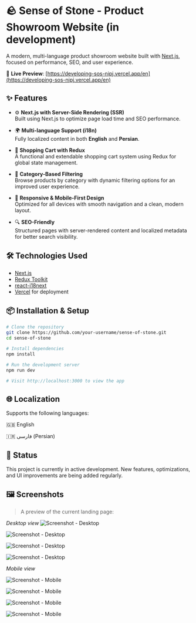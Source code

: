 # 🪨 Sense of Stone - Product Showroom Website (in development)

A modern, multi-language product showroom website built with [Next.js](https://nextjs.org/), focused on performance, SEO, and user experience.

🔗 **Live Preview**: [https://developing-sos-nipj.vercel.app/en](https://developing-sos-nipj.vercel.app/en)

## ✨ Features

- ⚙️ **Next.js with Server-Side Rendering (SSR)**  
  Built using Next.js to optimize page load time and SEO performance.

- 🌍 **Multi-language Support (i18n)**  
  Fully localized content in both **English** and **Persian**.

- 🛒 **Shopping Cart with Redux**  
  A functional and extendable shopping cart system using Redux for global state management.

- 🧭 **Category-Based Filtering**  
  Browse products by category with dynamic filtering options for an improved user experience.

- 📱 **Responsive & Mobile-First Design**  
  Optimized for all devices with smooth navigation and a clean, modern layout.

- 🔍 **SEO-Friendly**  
  Structured pages with server-rendered content and localized metadata for better search visibility.

## 🛠️ Technologies Used

- [Next.js](https://nextjs.org/)
- [Redux Toolkit](https://redux-toolkit.js.org/)
- [react-i18next](https://react.i18next.com/)
- [Vercel](https://vercel.com/) for deployment

## 📦 Installation & Setup

```bash
# Clone the repository
git clone https://github.com/your-username/sense-of-stone.git
cd sense-of-stone

# Install dependencies
npm install

# Run the development server
npm run dev

# Visit http://localhost:3000 to view the app
```

## 🌐 Localization
Supports the following languages:

🇬🇧 English

🇮🇷 فارسی (Persian)

## 🚧 Status
This project is currently in active development.
New features, optimizations, and UI improvements are being added regularly.


## 🖼️ Screenshots

> A preview of the current landing page:

*Desktop view*
![Screenshot - Desktop](./screenshots/desktop-01.PNG)

![Screenshot - Desktop](./screenshots/desktop-02.PNG)

![Screenshot - Desktop](./screenshots/desktop-03.PNG)

![Screenshot - Desktop](./screenshots/desktop-04.PNG)


*Mobile view*

![Screenshot - Mobile](./screenshots/mobile-01.PNG)

![Screenshot - Mobile](./screenshots/mobile-02.PNG)

![Screenshot - Mobile](./screenshots/mobile-03.PNG)

![Screenshot - Mobile](./screenshots/mobile-04.PNG)
